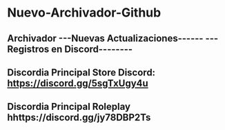 # Nuevo-Archivador-Github
Archivador
---Nuevas Actualizaciones------
---Registros en Discord--------
-------------------------------
Discordia Principal Store 
Discord: https://discord.gg/5sgTxUgy4u
-------------------------------
Discordia Principal Roleplay 
hhttps://discord.gg/jy78DBP2Ts
-------------------------------
